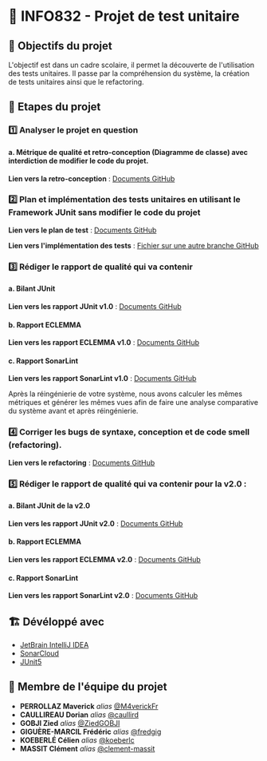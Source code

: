 # 🧪 INFO832 - Projet de test unitaire

## 🎯 Objectifs du projet

L'objectif est dans un cadre scolaire, il permet la découverte de l'utilisation des tests unitaires. 
Il passe par la compréhension du système, la création de tests unitaires ainsi que le refactoring.

## 🔢 Etapes du projet


### 1️⃣ Analyser le projet en question

#### a. Métrique de qualité et retro-conception (Diagramme de classe) avec interdiction de modifier le code du projet.

 **Lien vers la retro-conception** : [Documents GitHub](https://github.com/M4verickFr/info832_unit-test/tree/main/Retro-conception%20-%20Diagrams%20%26%20Research)



### 2️⃣ Plan et implémentation des tests unitaires en utilisant le Framework JUnit sans modifier le code du projet

**Lien vers le plan de test** : [Documents GitHub](https://github.com/M4verickFr/info832_unit-test/tree/main/Plan%20de%20test)
    
**Lien vers l'implémentation des tests** : [Fichier sur une autre branche GitHub](https://github.com/M4verickFr/info832_unit-test/tree/initial)




### 3️⃣ Rédiger le rapport de qualité qui va contenir 

#### a. Bilant JUnit

**Lien vers les rapport JUnit v1.0** : [Documents GitHub](https://github.com/M4verickFr/info832_unit-test/tree/main/JUnit%20Report)
    
#### b. Rapport ECLEMMA

**Lien vers les rapport ECLEMMA v1.0** : [Documents GitHub](https://github.com/M4verickFr/info832_unit-test/tree/main/Coverage%20Report)

#### c. Rapport SonarLint

**Lien vers les rapport SonarLint v1.0** : [Documents GitHub](https://github.com/M4verickFr/info832_unit-test/tree/main/Coverage%20Report)

Après la réingénierie de votre système, nous avons calculer les mêmes métriques et générer les  mêmes vues afin de faire une analyse comparative du système avant et après réingénierie.



### 4️⃣ Corriger les bugs de syntaxe, conception et de code smell (refactoring).

**Lien vers le refactoring** : [Documents GitHub](https://github.com/M4verickFr/info832_unit-test/tree/main/src)



### 5️⃣ Rédiger le rapport de qualité qui va contenir pour la v2.0 :

#### a. Bilant JUnit de la v2.0

**Lien vers les rapport JUnit v2.0** : [Documents GitHub](https://github.com/M4verickFr/info832_unit-test/tree/main/JUnit%20Report)

#### b. Rapport ECLEMMA

**Lien vers les rapport ECLEMMA v2.0** : [Documents GitHub](https://github.com/M4verickFr/info832_unit-test/tree/main/Coverage%20Report)

#### c. Rapport SonarLint

**Lien vers les rapport SonarLint v2.0** : [Documents GitHub](https://github.com/M4verickFr/info832_unit-test/tree/main/Coverage%20Report)

## 🏗️ **Dévéloppé avec**

* [JetBrain IntelliJ IDEA](https://www.jetbrains.com/fr-fr/idea/)
* [SonarCloud](https://sonarcloud.io/)
* [JUnit5](https://junit.org/junit5/)


## 💪 **Membre de l'équipe du projet**

* **PERROLLAZ Maverick** _alias_ [@M4verickFr](https://github.com/M4verickFr)
* **CAULLIREAU Dorian** _alias_ [@caullird](https://github.com/caullird)
* **GOBJI Zied** _alias_ [@ZiedGOBJI](https://github.com/ZiedGOBJI)
* **GIGUÈRE-MARCIL Frédéric** _alias_ [@fredgig](https://github.com/fredgig)
* **KOEBERLÉ Célien** _alias_ [@koeberlc](https://github.com/koeberlc)
* **MASSIT Clément** _alias_ [@clement-massit](https://github.com/clement-massit)
